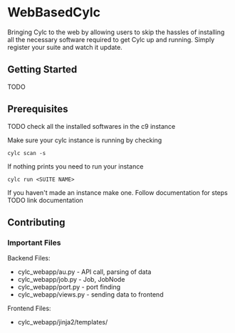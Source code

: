 # WebBasedCylc

Bringing Cylc to the web by allowing users to skip the hassles of installing all the necessary software required to get Cylc up and running. Simply register your suite and watch it update.


## Getting Started

TODO

## Prerequisites

TODO check all the installed softwares in the c9 instance

Make sure your cylc instance is running by checking 

`cylc scan -s`

If nothing prints you need to run your instance

`cylc run <SUITE NAME>`

If you haven't made an instance make one. Follow documentation for steps
TODO link documentation

## Contributing 

### Important Files

Backend Files:
* cylc_webapp/au.py - API call, parsing of data 
* cylc_webapp/job.py - Job, JobNode
* cylc_webapp/port.py - port finding
* cylc_webapp/views.py - sending data to frontend

Frontend Files:
* cylc_webapp/jinja2/templates/
